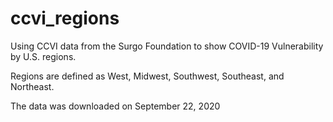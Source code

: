 # ccvi_regions

Using CCVI data from the Surgo Foundation to show COVID-19 Vulnerability by U.S. regions.

Regions are defined as West, Midwest, Southwest, Southeast, and Northeast.

The data was downloaded on September 22, 2020